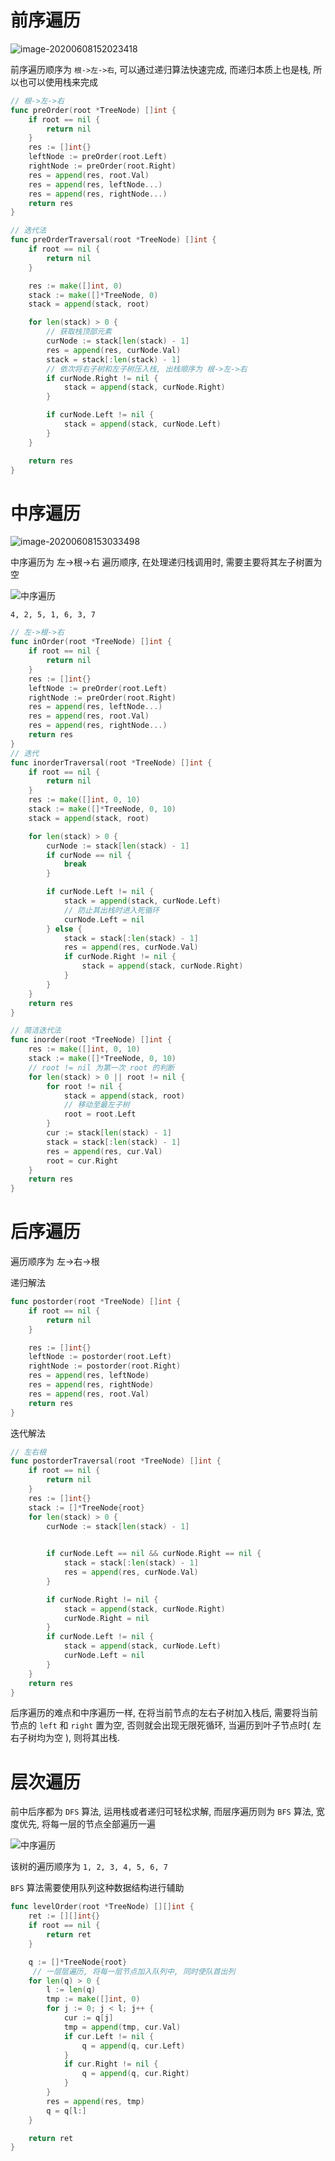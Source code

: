 # 前序遍历

![image-20200608152023418](image-20200608152023418.png)

前序遍历顺序为 `根->左->右`, 可以通过递归算法快速完成, 而递归本质上也是栈, 所以也可以使用栈来完成

```go
// 根->左->右
func preOrder(root *TreeNode) []int {
	if root == nil {
		return nil
	}
	res := []int{}
	leftNode := preOrder(root.Left)
	rightNode := preOrder(root.Right)
    res = append(res, root.Val)
	res = append(res, leftNode...)
	res = append(res, rightNode...)
	return res
}

// 迭代法
func preOrderTraversal(root *TreeNode) []int {
	if root == nil {
		return nil
	}

	res := make([]int, 0)
	stack := make([]*TreeNode, 0)
	stack = append(stack, root)

	for len(stack) > 0 {
        // 获取栈顶部元素
		curNode := stack[len(stack) - 1]
		res = append(res, curNode.Val)
		stack = stack[:len(stack) - 1]
        // 依次将右子树和左子树压入栈, 出栈顺序为 根->左->右
		if curNode.Right != nil {
			stack = append(stack, curNode.Right)
		}

		if curNode.Left != nil {
			stack = append(stack, curNode.Left)
		}
	}

	return res
}
```

# 中序遍历

![image-20200608153033498](image-20200608153033498.png)

中序遍历为 左->根->右 遍历顺序, 在处理递归栈调用时, 需要主要将其左子树置为空

![中序遍历](06eddcac9277efdbbd338b5069e836bbb2e8eb4c4fbf145025f3ab1a52263912.png)

`4, 2, 5, 1, 6, 3, 7`

```go
// 左->根->右
func inOrder(root *TreeNode) []int {
	if root == nil {
		return nil
	}
	res := []int{}
	leftNode := preOrder(root.Left)
	rightNode := preOrder(root.Right)
	res = append(res, leftNode...)
	res = append(res, root.Val)
	res = append(res, rightNode...)
	return res
}
// 迭代
func inorderTraversal(root *TreeNode) []int {
	if root == nil {
		return nil
	}
	res := make([]int, 0, 10)
	stack := make([]*TreeNode, 0, 10)
	stack = append(stack, root)

	for len(stack) > 0 {
		curNode := stack[len(stack) - 1]
		if curNode == nil {
			break
		}

		if curNode.Left != nil {
			stack = append(stack, curNode.Left)
            // 防止其出栈时进入死循环
			curNode.Left = nil
		} else {
			stack = stack[:len(stack) - 1]
			res = append(res, curNode.Val)
			if curNode.Right != nil {
				stack = append(stack, curNode.Right)
			}
		}
	}
	return res
}
```

```go
// 简洁迭代法
func inorder(root *TreeNode) []int {
	res := make([]int, 0, 10)
	stack := make([]*TreeNode, 0, 10)
	// root != nil 为第一次 root 的判断
	for len(stack) > 0 || root != nil {
		for root != nil {
			stack = append(stack, root)
            // 移动至最左子树
			root = root.Left
		}
		cur := stack[len(stack) - 1]
		stack = stack[:len(stack) - 1]
		res = append(res, cur.Val)
		root = cur.Right
	}
	return res
}
```

# 后序遍历

遍历顺序为 左->右->根

递归解法

```go
func postorder(root *TreeNode) []int {
	if root == nil {
		return nil
	}

	res := []int{}
	leftNode := postorder(root.Left)
	rightNode := postorder(root.Right)
	res = append(res, leftNode)
	res = append(res, rightNode)
	res = append(res, root.Val)
	return res
}
```

迭代解法

```go
// 左右根
func postorderTraversal(root *TreeNode) []int {
	if root == nil {
		return nil
	}
	res := []int{}
	stack := []*TreeNode{root}
	for len(stack) > 0 {
		curNode := stack[len(stack) - 1]

		
		if curNode.Left == nil && curNode.Right == nil {
			stack = stack[:len(stack) - 1]
			res = append(res, curNode.Val)
		}

		if curNode.Right != nil {
			stack = append(stack, curNode.Right)
			curNode.Right = nil
		}
		if curNode.Left != nil {
			stack = append(stack, curNode.Left)
			curNode.Left = nil
		}
	}
	return res
}
```

后序遍历的难点和中序遍历一样, 在将当前节点的左右子树加入栈后, 需要将当前节点的 `left` 和 `right` 置为空, 否则就会出现无限死循环, 当遍历到叶子节点时( 左右子树均为空 ), 则将其出栈.



# 层次遍历

前中后序都为 `DFS` 算法, 运用栈或者递归可轻松求解, 而层序遍历则为 `BFS` 算法, 宽度优先, 将每一层的节点全部遍历一遍

![中序遍历](06eddcac9277efdbbd338b5069e836bbb2e8eb4c4fbf145025f3ab1a52263912.png)

该树的遍历顺序为 `1, 2, 3, 4, 5, 6, 7`

`BFS`  算法需要使用队列这种数据结构进行辅助

```go
func levelOrder(root *TreeNode) [][]int {
	ret := [][]int{}
	if root == nil {
		return ret
	}

	q := []*TreeNode{root}
     // 一层层遍历, 将每一层节点加入队列中, 同时使队首出列
    for len(q) > 0 {
        l := len(q)
        tmp := make([]int, 0)
        for j := 0; j < l; j++ {
            cur := q[j]
            tmp = append(tmp, cur.Val)
            if cur.Left != nil {
                q = append(q, cur.Left)
            }
            if cur.Right != nil {
                q = append(q, cur.Right)
            }
        }
        res = append(res, tmp)
        q = q[l:]
    }

	return ret
}
```

